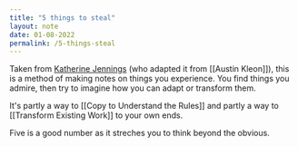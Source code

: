 ```yaml
---
title: "5 things to steal"
layout: note
date: 01-08-2022
permalink: /5-things-steal
---
```


Taken from <a href="https://tanaudel.wordpress.com/2020/05/25/five-things-to-steal-through-the-woods/" >Katherine Jennings</a> (who adapted it from [[Austin Kleon]]), this is a method of making notes on things you experience. You find  things you admire, then try to imagine how you can adapt or transform them. 

It's partly a way to [[Copy to Understand the Rules]] and partly a way to [[Transform Existing Work]] to your own ends. 

Five is a good number as it streches you to think beyond the obvious. 
